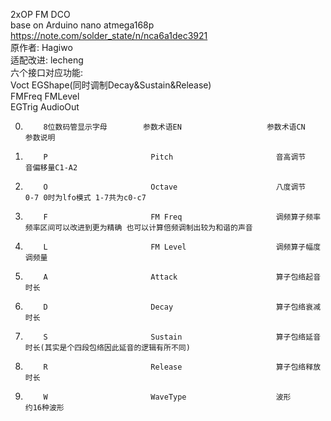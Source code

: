 2xOP FM DCO  
base on Arduino nano atmega168p
<a href="https://note.com/solder_state/n/nca6a1dec3921">https://note.com/solder_state/n/nca6a1dec3921</a>  
原作者: Hagiwo  
适配改进: lecheng  
六个接口对应功能:  
Voct EGShape(同时调制Decay&Sustain&Release)  
FMFreq FMLevel  
EGTrig AudioOut  

 0.         8位数码管显示字母        参数术语EN                   参数术语CN                    参数说明
 1.         P                       Pitch                       音高调节                      音偏移量C1-A2
 1.         O                       Octave                      八度调节                      0-7 0时为lfo模式 1-7共为c0-c7
 3.         F                       FM Freq                     调频算子频率                  频率区间可以改进到更为精确 也可以计算倍频调制出较为和谐的声音
 4.         L                       FM Level                    调频算子幅度                  调频量
 5.         A                       Attack                      算子包络起音                   时长
 6.         D                       Decay                       算子包络衰减                   时长
 7.         S                       Sustain                     算子包络延音                   时长(其实是个四段包络因此延音的逻辑有所不同)
 8.         R                       Release                     算子包络释放                   时长
 9.         W                       WaveType                    波形                          约16种波形

